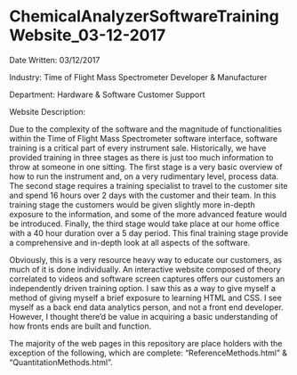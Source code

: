 # ChemicalAnalyzerSoftwareTrainingWebsite_03-12-2017

Date Written: 03/12/2017

Industry: Time of Flight Mass Spectrometer Developer & Manufacturer

Department: Hardware & Software Customer Support

Website Description:

Due to the complexity of the software and the magnitude of functionalities within the Time of Flight Mass Spectrometer software interface, software training is a critical part of every instrument sale.  Historically, we have provided training in three stages as there is just too much information to throw at someone in one sitting.  The first stage is a very basic overview of how to run the instrument and, on a very rudimentary level, process data.  The second stage requires a training specialist to travel to the customer site and spend 16 hours over 2 days with the customer and their team.  In this training stage the customers would be given slightly more in-depth exposure to the information, and some of the more advanced feature would be introduced.  Finally, the third stage would take place at our home office with a 40 hour duration over a 5 day period.  This final training stage provide a comprehensive and in-depth look at all aspects of the software. 

Obviously, this is a very resource heavy way to educate our customers, as much of it is done individually.  An interactive website composed of theory correlated to videos and software screen captures offers our customers an independently driven training option.  I saw this as a way to give myself a method of giving myself a brief exposure to learning HTML and CSS.  I see myself as a back end data analytics person, and not a front end developer.  However, I thought there’d be value in acquiring a basic understanding of how fronts ends are built and function.

The majority of the web pages in this repository are place holders with the exception of the following, which are complete: “ReferenceMethods.html” & “QuantitationMethods.html”.
